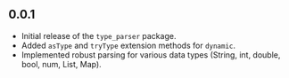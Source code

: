 ## 0.0.1

- Initial release of the `type_parser` package.
- Added `asType` and `tryType` extension methods for `dynamic`.
- Implemented robust parsing for various data types (String, int, double, bool, num, List, Map).
